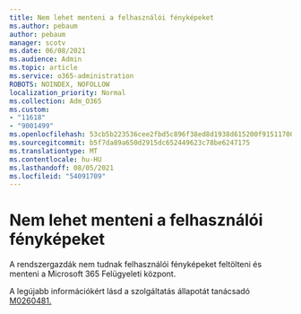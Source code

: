 ```yaml
---
title: Nem lehet menteni a felhasználói fényképeket
ms.author: pebaum
author: pebaum
manager: scotv
ms.date: 06/08/2021
ms.audience: Admin
ms.topic: article
ms.service: o365-administration
ROBOTS: NOINDEX, NOFOLLOW
localization_priority: Normal
ms.collection: Adm_O365
ms.custom:
- "11618"
- "9001499"
ms.openlocfilehash: 53cb5b223536cee2fbd5c896f38ed8d1938d615200f9151170070422da229448
ms.sourcegitcommit: b5f7da89a650d2915dc652449623c78be6247175
ms.translationtype: MT
ms.contentlocale: hu-HU
ms.lasthandoff: 08/05/2021
ms.locfileid: "54091709"
---
```

# <a name="unable-to-save-user-photos"></a>Nem lehet menteni a felhasználói fényképeket

A rendszergazdák nem tudnak felhasználói fényképeket feltölteni és menteni a Microsoft 365 Felügyeleti központ.

A legújabb információkért lásd a szolgáltatás állapotát tanácsadó [M0260481.](https://admin.microsoft.com/Adminportal/Home?source=applauncher#/servicehealth/advisories/:/alerts/MO260481)
